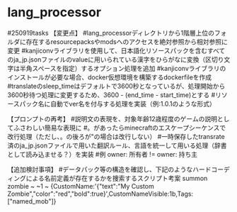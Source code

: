 # lang_processor

#250919tasks
【変更点】
#lang_processorディレクトリから1階層上位のフォルダに存在するresourcepacksやmodsへのアクセスを絶対参照から相対参照に変更
#kanjiconvライブラリを使用して、日本語化リソースパックを含むすべてのja_jp.jsonファイルのvalueに用いられている漢字をひらがなに変換（区切り文字は半角スペースを指定）するオプション処理を追加
#kanjiconvライブラリのインストールが必要な場合、docker仮想環境を構築するdockerfileを作成
#translateのsleep_timeはデフォルトで3600秒となっているが、処理開始から3600秒待つ処理に変更するため、3600 - (end_time - start_time)とする
#リソースパック名に自動でver名を付与する処理を実装（例:1.0.1のような形式）

【プロンプトの再考】
#説明文の表現を、対象年齢12歳程度のゲームの説明としてふさわしい簡易な表現に
#。があったらminecraftのエスケープシーケンスで改行処理（ただし、。の後ろが"の場合は改行しない）
#一時保存したtransrate済のja_jp.jsonファイルで用いた翻訳ルール、言語を統一して用いる処理（辞書として読み込ませる？）を実装
  #例 owner: 所有者 != owner: 持ち主

【追加検討事項】
#データパック等の構造を確認し、下記のようなハードコーディングによる名前定義が存在するかを捜索するスクリプト考案
summon zombie ~ ~1 ~ {CustomName:'{"text":"My Custom Zombie","color":"red","bold":true}',CustomNameVisible:1b,Tags:["named_mob"]}

